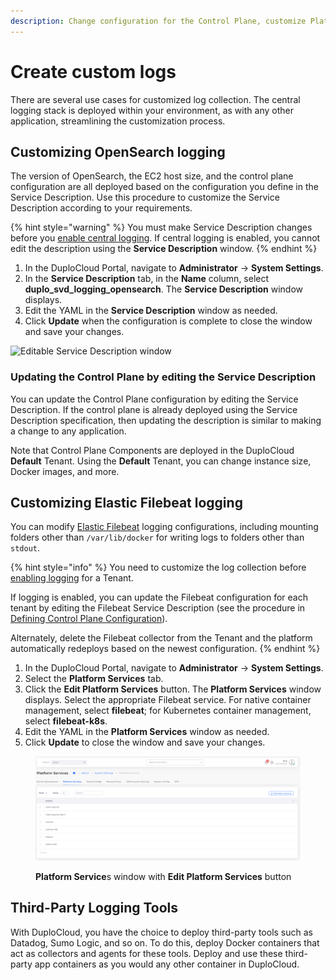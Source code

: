 ```yaml
---
description: Change configuration for the Control Plane, customize Platform Services
---
```


# Create custom logs

There are several use cases for customized log collection. The central logging stack is deployed within your environment, as with any other application, streamlining the customization process.

## **Customizing OpenSearch logging**&#x20;

The version of OpenSearch, the EC2 host size, and the control plane configuration are all deployed based on the configuration you define in the Service Description. Use this procedure to customize the Service Description according to your requirements.&#x20;

{% hint style="warning" %}
You must make Service Description changes before you [enable central logging](central-logging-setup.md). If central logging is enabled, you cannot edit the description using the **Service Description** window.
{% endhint %}

1. In the DuploCloud Portal, navigate to **Administrator** -> **System Settings**.
2. In the **Service Description** tab, in the **Name** column, select **duplo\_svd\_logging\_opensearch**. The **Service Description** window displays.
3. Edit the YAML in the **Service Description** window as needed.
4. Click **Update** when the configuration is complete to close the window and save your changes.

![Editable Service Description window](<../../../.gitbook/assets/image (21) (1) (1).png>)

### Updating the Control Plane by editing the Service Description

You can update the Control Plane configuration by editing the Service Description. If the control plane is already deployed using the Service Description specification, then updating the description is similar to making a change to any application.&#x20;

Note that Control Plane Components are deployed in the DuploCloud **Default** Tenant. Using the **Default** Tenant, you can change instance size, Docker images, and more.

## **Customizing Elastic Filebeat logging**

You can modify [Elastic Filebeat](https://www.elastic.co/guide/en/beats/filebeat/current/filebeat-overview.html) logging configurations, including mounting folders other than `/var/lib/docker` for writing logs to folders other than `stdout`.&#x20;

{% hint style="info" %}
You need to customize the log collection before [enabling logging](central-logging-setup.md) for a Tenant.&#x20;

If logging is enabled, you can update the Filebeat configuration for each tenant by editing the Filebeat Service Description (see the procedure in [Defining Control Plane Configuration](custom-log-collection.md#updating-the-control-plane-by-editing-the-service-description)).&#x20;

Alternately,  delete the Filebeat collector from the Tenant and the platform automatically redeploys based on the newest configuration.&#x20;
{% endhint %}

1. In the DuploCloud Portal, navigate to **Administrator** -> **System Settings**.
2. Select the **Platform Services** tab.
3. Click the **Edit Platform Services** button. The **Platform Services** window displays. Select the appropriate Filebeat service. For native container management, select **filebeat**; for Kubernetes container management, select **filebeat-k8s**.
4. Edit the YAML in the **Platform Services** window as needed.
5. &#x20;Click **Update** to close the window and save your changes.

<figure><img src="../../../.gitbook/assets/customlogs.png" alt=""><figcaption><p><strong>Platform Service</strong>s window with <strong>Edit Platform Services</strong> button</p></figcaption></figure>

## **Third-Party Logging Tools**

With DuploCloud, you have the choice to deploy third-party tools such as Datadog, Sumo Logic, and so on. To do this, deploy Docker containers that act as collectors and agents for these tools. Deploy and use these third-party app containers as you would any other container in DuploCloud.
